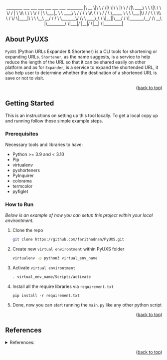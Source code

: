 <div id="top"></div>

<p align="center">
 ________  ___    ___ ___  ___     ___    ___ ________      
|\   __  \|\  \  /  /|\  \|\  \   |\  \  /  /|\   ____\     
\ \  \|\  \ \  \/  / | \  \\\  \  \ \  \/  / | \  \___|_    
 \ \   ____\ \    / / \ \  \\\  \  \ \    / / \ \_____  \   
  \ \  \___|\/  /  /   \ \  \\\  \  /     \/   \|____|\  \  
   \ \__\ __/  / /      \ \_______\/  /\   \     ____\_\  \ 
    \|__||\___/ /        \|_______/__/ /\ __\   |\_________\
         \|___|/                  |__|/ \|__|   \|_________|
                                                            
</p>                                                           

<!-- ABOUT THE PROJECT -->
## About PyUXS
`PyUXS` (Python URLs Expander & Shortener) is a CLI tools for shortening or expanding URLs. `Shortener`, as the name suggests, is a service to help reduce the length of the URL so that it can be shared easily on other platform and as for `Expander`, is a service to expand the shortended URL, it also help user to determine whether the destination of a shortened URL is save or not to visit. 

<p align="right">(<a href="#top">back to top</a>)</p>

<!-- GETTING STARTED -->
## Getting Started

This is an instructions on setting up this tool locally.
To get a local copy up and running follow these simple example steps.

### Prerequisites

Necessary tools and libraries to have:
* Python  >= 3.9  and < 3.10
* Pip
* virtualenv
* pyshorteners
* PyInquirer
* colorama
* termcolor
* pyfiglet

### How to Run

_Below is an example of how you can setup this project within your local environtment._

1. Clone the repo
   ```sh
   git clone https://github.com/farithadnan/PyUXS.git
   ```
   
2. Create new `virtual environtment` within PyUXS folder
   ```sh
   virtualenv -p python3 virtual_env_name
   ```

3. Activate `virtual environtment`
   ```sh
   . virtual_env_name/Scripts/activate 
   ```   

4. Install all the require libraries via `requirement.txt`
   ```
   pip install -r requirement.txt
   ```

5. Done, now you can start running the `main.py` like any other python script

<p align="right">(<a href="#top">back to top</a>)</p>

## References 
<details>
  <summary>References: </summary>
  <ol>  
    <li>
      Libraries Related
      <ul>
        <li><a href="https://learnpython.com/blog/how-to-use-virtualenv-python/">How to use virtual env</a></li>
        <li><a href="https://www.askpython.com/python/examples/url-shortener">How to use URL shortener with Python</a></li>
        <li><a href="https://pyshorteners.readthedocs.io/en/latest/apis.html">shortener library</a></li>
        <li><a href="https://medium.com/@nabulovivian2014/how-i-created-a-command-line-application-with-python-edf332b8d414">Project Example</a></li>
        <li><a href="https://realpython.com/pyinstaller-python/">How to convert Python Script into Exe</a></li>
      </ul>
    </li>
  </ol>
</details>

<p align="right">(<a href="#top">back to top</a>)</p>

